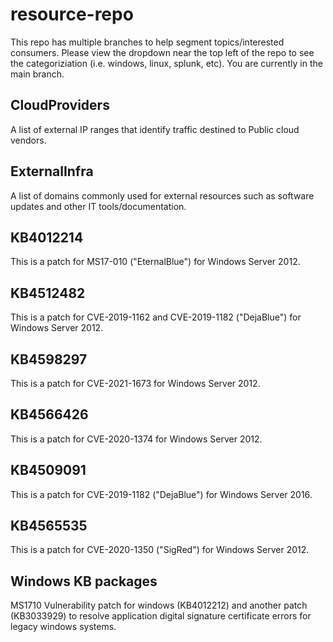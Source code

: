 ﻿# resource-repo  
This repo has multiple branches to help segment topics/interested consumers. Please view the dropdown near the top left of the repo to see the categoriziation (i.e. windows, linux, splunk, etc). You are currently in the main branch.
## CloudProviders
A list of external IP ranges that identify traffic destined to Public cloud vendors.
## ExternalInfra
A list of domains commonly used for external resources such as software updates and other IT tools/documentation.

## KB4012214  
This is a patch for MS17-010 ("EternalBlue") for Windows Server 2012.  

## KB4512482  
This is a patch for CVE-2019-1162 and CVE-2019-1182 ("DejaBlue") for Windows Server 2012.  

## KB4598297  
This is a patch for CVE-2021-1673 for Windows Server 2012.  

## KB4566426  
This is a patch for CVE-2020-1374 for Windows Server 2012.  

## KB4509091  
This is a patch for CVE-2019-1182 ("DejaBlue") for Windows Server 2016.  

## KB4565535  
This is a patch for CVE-2020-1350 ("SigRed") for Windows Server 2012.  

## Windows KB packages
MS1710 Vulnerability patch for windows (KB4012212) and another patch (KB3033929) to resolve application digital signature certificate errors for legacy windows systems.
